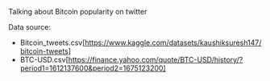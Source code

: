 Talking about Bitcoin popularity on twitter

Data source:
 - Bitcoin_tweets.csv[https://www.kaggle.com/datasets/kaushiksuresh147/bitcoin-tweets]
 - BTC-USD.csv[https://finance.yahoo.com/quote/BTC-USD/history/?period1=1612137600&period2=1675123200]